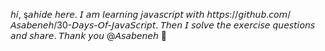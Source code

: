 𝘩𝘪, ş𝘢𝘩𝘪𝘥𝘦 𝘩𝘦𝘳𝘦. 
𝘐 𝘢𝘮 𝘭𝘦𝘢𝘳𝘯𝘪𝘯𝘨 𝘫𝘢𝘷𝘢𝘴𝘤𝘳𝘪𝘱𝘵 𝘸𝘪𝘵𝘩 𝘩𝘵𝘵𝘱𝘴://𝘨𝘪𝘵𝘩𝘶𝘣.𝘤𝘰𝘮/𝘈𝘴𝘢𝘣𝘦𝘯𝘦𝘩/30-𝘋𝘢𝘺𝘴-𝘖𝘧-𝘑𝘢𝘷𝘢𝘚𝘤𝘳𝘪𝘱𝘵. 
𝘛𝘩𝘦𝘯 𝘐 𝘴𝘰𝘭𝘷𝘦 𝘵𝘩𝘦 𝘦𝘹𝘦𝘳𝘤𝘪𝘴𝘦 𝘲𝘶𝘦𝘴𝘵𝘪𝘰𝘯𝘴 𝘢𝘯𝘥 𝘴𝘩𝘢𝘳𝘦. 
𝘛𝘩𝘢𝘯𝘬 𝘺𝘰𝘶 @𝘈𝘴𝘢𝘣𝘦𝘯𝘦𝘩 🌸
